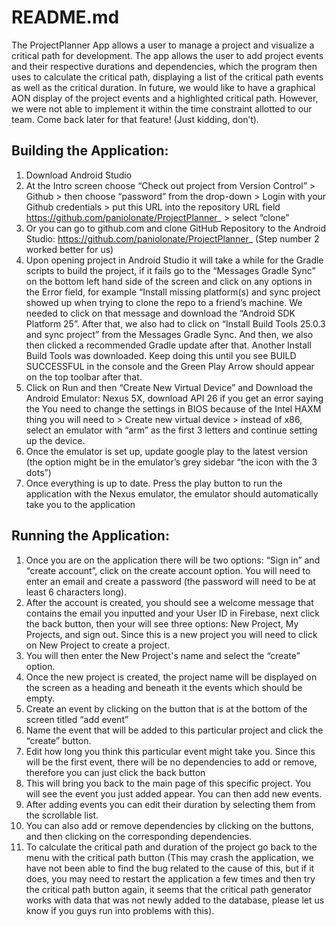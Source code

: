 # README.md

The ProjectPlanner App allows a user to manage a project and visualize a critical path for development. The app allows the user to add project events and their respective durations and dependencies, which the program then uses to calculate the critical path, displaying a list of the critical path events as well as the critical duration. In future, we would like to have a graphical AON display of the project events and a highlighted critical path. However, we were not able to implement it within the time constraint allotted to our team. Come back later for that feature! (Just kidding, don’t).

## Building the Application: 

1) Download Android Studio
2) At the Intro screen choose “Check out project from Version Control” > Github > then choose “password” from the drop-down > Login with your Github credentials >  put this URL into the repository URL field https://github.com/paniolonate/ProjectPlanner_ > select “clone”
3) Or you can go to github.com and clone GitHub Repository to the Android Studio: https://github.com/paniolonate/ProjectPlanner_ (Step number 2 worked better for us)
4) Upon opening project in Android Studio it will take a while for the Gradle scripts to build the project, if it fails go to the “Messages Gradle Sync” on the bottom left hand side of the screen and click on any options in the Error field, for example “Install missing platform(s) and sync project showed up when trying to clone the repo to a friend’s machine.  We needed to click on that message and download the “Android SDK Platform 25”.  After that, we also had to click on “Install Build Tools 25.0.3 and sync project” from the Messages Gradle Sync.   And then,  we also then clicked a recommended Gradle update after that.  Another Install Build Tools was downloaded.  Keep doing this until you see BUILD SUCCESSFUL in the console and the Green Play Arrow should appear on the top toolbar after that.
5) Click on Run and then “Create New Virtual Device” and Download the Android Emulator: Nexus 5X, download API 26 if you get an error saying the You need to change the settings in BIOS because of the Intel HAXM thing you will need to > Create new virtual device > instead of x86, select an emulator with “arm” as the first 3 letters and continue setting up the device.
6) Once the emulator is set up, update google play to the latest version (the option might be in the emulator’s grey sidebar “the icon with the 3 dots”)
7) Once everything is up to date. Press the play button to run the application with the Nexus emulator, the emulator should automatically take you to the application

## Running the Application:

1) Once you are on the application there will be two options: “Sign in” and “create account”, click on the create account option. You will need to enter an email and create a password (the password will need to be at least 6 characters long).
2) After the account is created, you should see a welcome message that contains the email you inputted and your User ID in Firebase, next click the back button, then your will see three options: New Project, My Projects, and sign out. Since this is a new project you will need to click on New Project to create a project.
3) You will then enter the New Project's name and select the “create” option. 
4) Once the new project is created, the project name will be displayed on the screen as a heading and beneath it the events which should be empty.
5) Create an event by clicking on the button that is at the bottom of the screen titled “add event”
6) Name the event that will be added to this particular project and click the “create” button.
7) Edit how long you think this particular event might take you. Since this will be the first event, there will be no dependencies to add or remove, therefore you can just click the back button
8) This will bring you back to the main page of this specific project. You will see the event you just added appear.  You can then add new events.
9) After adding events you can edit their duration by selecting them from the scrollable list.
10) You can also add or remove dependencies by clicking on the buttons, and then clicking on the corresponding dependencies.
11) To calculate the critical path and duration of the project go back to the menu with the critical path button (This may crash the application, we have not been able to find the bug related to the cause of this, but if it does, you may need to restart the application a few times and then try the critical path button again, it seems that the critical path generator works with data that was not newly added to the database, please let us know if you guys run into problems with this).
